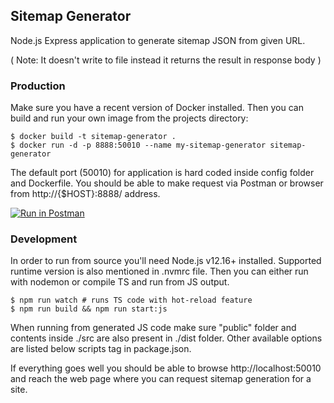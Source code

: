 ## Sitemap Generator

Node.js Express application to generate sitemap JSON from given URL.

( Note: It doesn't write to file instead it returns the result in response body )

### Production

Make sure you have a recent version of Docker installed. Then you can build and run your own image from the projects directory:

```
$ docker build -t sitemap-generator .
$ docker run -d -p 8888:50010 --name my-sitemap-generator sitemap-generator
```

The default port (50010) for application is hard coded inside config folder and Dockerfile.
You should be able to make request via Postman or browser from http://{$HOST}:8888/ address.

[![Run in Postman](https://run.pstmn.io/button.svg)](https://app.getpostman.com/run-collection/093b3be58b644f19b8a4)

### Development

In order to run from source you'll need Node.js v12.16+ installed. Supported runtime version is also mentioned in .nvmrc file.
Then you can either run with nodemon or compile TS and run from JS output.

```
$ npm run watch # runs TS code with hot-reload feature
$ npm run build && npm run start:js
```

When running from generated JS code make sure "public" folder and contents inside ./src are also present in ./dist folder.
Other available options are listed below scripts tag in package.json.

If everything goes well you should be able to browse http://localhost:50010 and reach the web page where you can request sitemap generation for a site.
